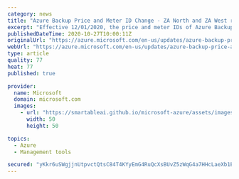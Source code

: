 ```yaml
---
category: news
title: "Azure Backup Price and Meter ID Change - ZA North and ZA West regions of South Africa"
excerpt: "Effective 12/01/2020, the price and meter IDs of Azure Backup will change. "
publishedDateTime: 2020-10-27T10:00:11Z
originalUrl: "https://azure.microsoft.com/en-us/updates/azure-backup-price-and-meter-id-change/"
webUrl: "https://azure.microsoft.com/en-us/updates/azure-backup-price-and-meter-id-change/"
type: article
quality: 77
heat: 77
published: true

provider:
  name: Microsoft
  domain: microsoft.com
  images:
    - url: "https://smartableai.github.io/microsoft-azure/assets/images/organizations/microsoft.com-50x50.jpg"
      width: 50
      height: 50

topics:
  - Azure
  - Management tools

secured: "yKkr6uSWgjjnUtpvctQtsC84T4KYyEmG4RuQcXsBUvZ5zWqG4a7HHcLaeXb1E05/wD/I+IHfBsMH0GBWz0qSoAegTWuQr3YSSXyeypIgGOz/jjeXTh3aVsuWQyMu0fK6pNkKMlPnfToikMaDZXJhKQR8BTzXdlm9aw4Ui6MY6FWwd0GKgNnPwx9T1hd/lwP2DzOF0Ax6g4n3DnzQPCbNi9IwK7n7QSSfRPliYBOGyF3H8eHASbbtAxpWNiMdBZQJPHxsQ9glUORfH66xS3Ykv+PpxnA8IEpbluFbuBaS1x8IK8Xm5SkncEXbw5Icp6ISiNkJvC58/k39lkZUQIyEcC+QMq+fj5DP/z6DtNNWFx4=;q4gfKNEeT6kROTXg6X+BMQ=="
---
```


